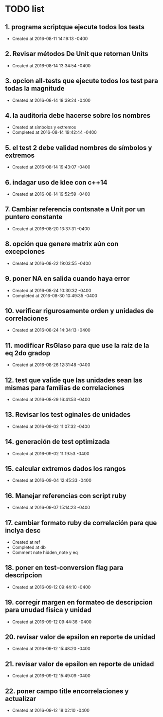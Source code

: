 # TODO list
## 1. programa scriptque ejecute todos los tests
- Created at   2016-08-11 14:19:13 -0400

## 2. Revisar métodos De Unit que retornan Units
- Created at   2016-08-14 13:34:54 -0400

## 3. opcion all-tests que ejecute todos los test para todas la magnitude
- Created at   2016-08-14 18:39:24 -0400

## 4. la auditoria debe hacerse sobre los nombres
- Created at    símbolos y extremos
- Completed at 2016-08-14 19:42:44 -0400

## 5. el test 2 debe validad nombres de símbolos y extremos
- Created at   2016-08-14 19:43:07 -0400

## 6. indagar uso de klee con c++14
- Created at   2016-08-14 19:52:59 -0400

## 7. Cambiar referencia contsnate a Unit por un puntero constante
- Created at   2016-08-20 13:37:31 -0400

## 8. opción que genere matrix aún con excepciones
- Created at   2016-08-22 19:03:55 -0400

## 9. poner NA en salida cuando haya error
- Created at   2016-08-24 10:30:32 -0400
- Completed at 2016-08-30 10:49:35 -0400

## 10. verificar rigurosamente orden y unidades de correlaciones
- Created at   2016-08-24 14:34:13 -0400

## 11. modificar RsGlaso para que use la raíz de la eq 2do gradop
- Created at   2016-08-26 12:31:48 -0400

## 12. test que valide que las unidades sean las mismas para familias de correlaciones
- Created at   2016-08-29 16:41:53 -0400

## 13. Revisar los test oginales de unidades
- Created at   2016-09-02 11:07:32 -0400

## 14. generación de test optimizada
- Created at   2016-09-02 11:19:53 -0400

## 15. calcular extremos dados los rangos
- Created at   2016-09-04 12:45:33 -0400

## 16. Manejar referencias con script ruby
- Created at   2016-09-07 15:14:23 -0400

## 17. cambiar formato ruby de correlación para que inclya desc
- Created at    ref
- Completed at  db
- Comment       note hidden_note y eq

## 18. poner en test-conversion flag para descripcion
- Created at   2016-09-12 09:44:10 -0400

## 19. corregir margen en formateo de descripcion para unudad fisica y unidad
- Created at   2016-09-12 09:44:36 -0400

## 20. revisar valor de epsilon en reporte de unidad
- Created at   2016-09-12 15:48:20 -0400

## 21. revisar valor de epsilon en reporte de unidad
- Created at   2016-09-12 15:49:09 -0400

## 22. poner campo title encorrelaciones y actualizar
- Created at   2016-09-12 18:02:10 -0400

